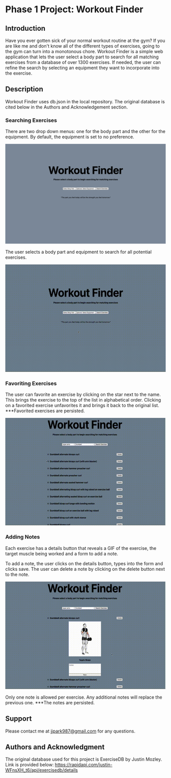 <!--
Things to do:
2. Add GIFs
-->

# Phase 1 Project: Workout Finder

## Introduction

Have you ever gotten sick of your normal workout routine at the gym? If you are like me and don't know all of the different types of exercises, going to the gym can turn into a monotonous chore. Workout Finder is a simple web application that lets the user select a body part to search for all matching exercises from a database of over 1300 exercises. If needed, the user can refine the search by selecting an equipment they want to incorporate into the exercise.

## Description

Workout Finder uses db.json in the local repository. The original database is cited below in the Authors and Acknowledgement section.

### Searching Exercises

There are two drop down menus: one for the body part and the other for the equipment. By default, the equipment is set to no preference.

![alt text](https://github.com/jjpark987/phase-1-final-project/blob/f9c9e7ed974b61c790e91f8e831b17ac486cb8ef/gifs/initial.jpg)

The user selects a body part and equipment to search for all potential exercises.

![alt text](https://github.com/jjpark987/phase-1-final-project/blob/f9c9e7ed974b61c790e91f8e831b17ac486cb8ef/gifs/searching.gif)

### Favoriting Exercises

The user can favorite an exercise by clicking on the star next to the name. This brings the exercise to the top of the list in alphabetical order. Clicking on a favorited exercise unfavorites it and brings it back to the original list. ***Favorited exercises are persisted.

![alt text](https://github.com/jjpark987/phase-1-final-project/blob/f9c9e7ed974b61c790e91f8e831b17ac486cb8ef/gifs/favoriting.gif)

### Adding Notes

Each exercise has a details button that reveals a GIF of the exercise, the target muscle being worked and a form to add a note.

To add a note, the user clicks on the details button, types into the form and clicks save. The user can delete a note by clicking on the delete button next to the note.

![alt text](https://github.com/jjpark987/phase-1-final-project/blob/f9c9e7ed974b61c790e91f8e831b17ac486cb8ef/gifs/note.gif)

Only one note is allowed per exercise. Any additional notes will replace the previous one. ***The notes are persisted.

## Support

Please contact me at jjpark987@gmail.com for any questions.

## Authors and Acknowledgment

The original database used for this project is ExerciseDB by Justin Mozley. Link is provided below:
https://rapidapi.com/justin-WFnsXH_t6/api/exercisedb/details